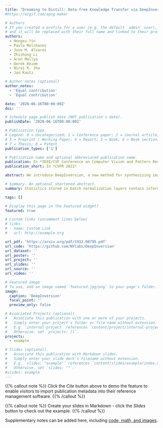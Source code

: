 ```yaml
---
title: 'Dreaming to Distill: Data-free Knowledge Transfer via DeepInversion'
#https://ezgif.com/apng-maker 

# Authors
# If you created a profile for a user (e.g. the default `admin` user), write the username (folder name) here
# and it will be replaced with their full name and linked to their profile.
authors:
  - Hongxu Yin
  - Pavlo Molchanov
  - Jose M. Alvarez
  - Zhizhong Li
  - Arun Mallya
  - Derek Hoiem
  - Niraj K. Jha
  - Jan Kautz

# Author notes (optional)
author_notes:
  - 'Equal contribution'
  - 'Equal contribution'

date: '2020-06-16T00:00:00Z'
doi: ''

# Schedule page publish date (NOT publication's date).
publishDate: '2020-06-16T00:00:00Z'

# Publication type.
# Legend: 0 = Uncategorized; 1 = Conference paper; 2 = Journal article;
# 3 = Preprint / Working Paper; 4 = Report; 5 = Book; 6 = Book section;
# 7 = Thesis; 8 = Patent
publication_types: ['1']

# Publication name and optional abbreviated publication name.
publication: In *IEEE/CVF Conference on Computer Vision and Pattern Recognition*
publication_short: In *CVPR 2022*

abstract: We introduce DeepInversion, a new method for synthesizing images from the image distribution used to train a deep neural network. We invert a trained network (teacher) to synthesize class-conditional input images starting from random noise, without using any additional information on the training dataset. Keeping the teacher fixed, our method optimizes the input while regularizing the distribution of intermediate feature maps using information stored in the batch normalization layers of the teacher. Further, we improve the diversity of synthesized images using Adaptive DeepInversion, which maximizes the Jensen-Shannon divergence between the teacher and student network logits. The resulting synthesized images from networks trained on the CIFAR-10 and ImageNet datasets demonstrate high fidelity and degree of realism, and help enable a new breed of data-free applications – ones that do not require any real images or labeled data. We demonstrate the applicability of our proposed method to three tasks of immense practical importance – (i) data-free network pruning, (ii) data-free knowledge transfer, and (iii) data-free continual learning.

# Summary. An optional shortened abstract.
summary: Statistics stored in batch normalization layers contain information on training data. Via iterative optimization we recover images from train distribution and use for various applications. 

tags: []

# Display this page in the Featured widget?
featured: true

# Custom links (uncomment lines below)
# links:
# - name: Custom Link
#   url: http://example.org

url_pdf: 'https://arxiv.org/pdf/1912.08795.pdf'
url_code: 'https://github.com/NVlabs/DeepInversion'
url_dataset: ''
url_poster: ''
url_project: ''
url_slides: ''
url_source: ''
url_video: ''

# Featured image
# To use, add an image named `featured.jpg/png` to your page's folder.
image:
  caption: 'DeepInversion'
  focal_point: ''
  preview_only: false

# Associated Projects (optional).
#   Associate this publication with one or more of your projects.
#   Simply enter your project's folder or file name without extension.
#   E.g. `internal-project` references `content/project/internal-project/index.md`.
#   Otherwise, set `projects: []`.
projects:
  - example

# Slides (optional).
#   Associate this publication with Markdown slides.
#   Simply enter your slide deck's filename without extension.
#   E.g. `slides: "example"` references `content/slides/example/index.md`.
#   Otherwise, set `slides: ""`.
#slides: example
---
```


{{% callout note %}}
Click the _Cite_ button above to demo the feature to enable visitors to import publication metadata into their reference management software.
{{% /callout %}}

{{% callout note %}}
Create your slides in Markdown - click the _Slides_ button to check out the example.
{{% /callout %}}

Supplementary notes can be added here, including [code, math, and images](https://wowchemy.com/docs/writing-markdown-latex/).
